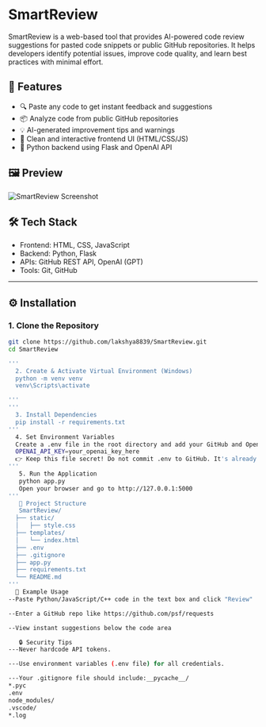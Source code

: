 # SmartReview

SmartReview is a web-based tool that provides AI-powered code review suggestions for pasted code snippets or public GitHub repositories. It helps developers identify potential issues, improve code quality, and learn best practices with minimal effort.

## 🚀 Features

- 🔍 Paste any code to get instant feedback and suggestions
- 📦 Analyze code from public GitHub repositories
- 💡 AI-generated improvement tips and warnings
- 🎨 Clean and interactive frontend UI (HTML/CSS/JS)
- 🧠 Python backend using Flask and OpenAI API

## 🖼️ Preview

![SmartReview Screenshot](screenshot.png) <!-- Replace or remove if no image available -->

## 🛠️ Tech Stack

- Frontend: HTML, CSS, JavaScript
- Backend: Python, Flask
- APIs: GitHub REST API, OpenAI (GPT)
- Tools: Git, GitHub

---

## ⚙️ Installation

### 1. Clone the Repository

```bash
git clone https://github.com/lakshya8839/SmartReview.git
cd SmartReview

'''
  2. Create & Activate Virtual Environment (Windows)
  python -m venv venv
  venv\Scripts\activate

'''
'''
  3. Install Dependencies
  pip install -r requirements.txt
'''
  4. Set Environment Variables
  Create a .env file in the root directory and add your GitHub and OpenAI tokens: GITHUB_TOKEN=your_github_token_here
  OPENAI_API_KEY=your_openai_key_here
  👉 Keep this file secret! Do not commit .env to GitHub. It's already ignored by .gitignore.
'''
   5. Run the Application
   python app.py
   Open your browser and go to http://127.0.0.1:5000
'''
   📁 Project Structure
   SmartReview/
  ├── static/
  │   ├── style.css
  ├── templates/
  │   └── index.html
  ├── .env
  ├── .gitignore
  ├── app.py
  ├── requirements.txt
  └── README.md
'''
  💬 Example Usage
--Paste Python/JavaScript/C++ code in the text box and click "Review"

--Enter a GitHub repo like https://github.com/psf/requests

--View instant suggestions below the code area

   🔒 Security Tips
---Never hardcode API tokens.

---Use environment variables (.env file) for all credentials.

---Your .gitignore file should include:__pycache__/
*.pyc
.env
node_modules/
.vscode/
*.log



